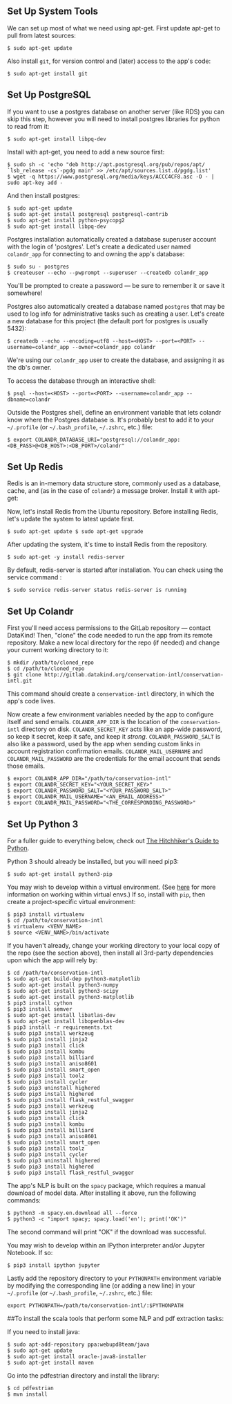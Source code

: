 ## Set Up System Tools

We can set up most of what we need using apt-get. First update apt-get to pull from latest sources:

```
$ sudo apt-get update
```

Also install `git`, for version control and (later) access to the app's code:

```
$ sudo apt-get install git
```


## Set Up PostgreSQL

If you want to use a postgres database on another server (like RDS) you can skip this step, however you will need to install 
postgres libraries for python to read from it:

```
$ sudo apt-get install libpq-dev
```

Install with apt-get, you need to add a new source first:

```
$ sudo sh -c 'echo "deb http://apt.postgresql.org/pub/repos/apt/ `lsb_release -cs`-pgdg main" >> /etc/apt/sources.list.d/pgdg.list'
$ wget -q https://www.postgresql.org/media/keys/ACCC4CF8.asc -O - | sudo apt-key add -
```

And then install postgres:

```
$ sudo apt-get update
$ sudo apt-get install postgresql postgresql-contrib
$ sudo apt-get install python-psycopg2
$ sudo apt-get install libpq-dev
```

Postgres installation automatically created a database superuser account with the login of 'postgres'. Let's create a dedicated user named `colandr_app` for connecting to and owning the app's database:

```
$ sudo su - postgres
$ createuser --echo --pwprompt --superuser --createdb colandr_app
```

You'll be prompted to create a password — be sure to remember it or save it somewhere!

Postgres also automatically created a database named `postgres` that may be used to log info for administrative tasks such as creating a user. Let's create a new database for this project (the default port for postgres is usually 5432):

```
$ createdb --echo --encoding=utf8 --host=<HOST> --port=<PORT> --username=colandr_app --owner=colandr_app colandr 
```

We're using our `colandr_app` user to create the database, and assigning it as the db's owner.

To access the database through an interactive shell:

```
$ psql --host=<HOST> --port=<PORT> --username=colandr_app --dbname=colandr
```

Outside the Postgres shell, define an environment variable that lets colandr know where the Postgres database is. It's probably best to add it to your `~/.profile` (or `~/.bash_profile`, `~/.zshrc`, etc.) file:

```
$ export COLANDR_DATABASE_URI="postgresql://colandr_app:<DB_PASS>@<DB_HOST>:<DB_PORT>/colandr"
```


## Set Up Redis

Redis is an in-memory data structure store, commonly used as a database, cache, and (as in the case of `colandr`) a message broker. Install it with apt-get:

Now, let's install Redis from the Ubuntu repository. Before installing Redis, let's update the system to latest update first.

```
$ sudo apt-get update $ sudo apt-get upgrade
```

After updating the system, it's time to install Redis from the repository.

```
$ sudo apt-get -y install redis-server
``` 
By default, redis-server is started after installation. You can check using the service command :

```
$ sudo service redis-server status redis-server is running
```

## Set Up Colandr

First you'll need access permissions to the GitLab repository — contact DataKind! Then, "clone" the code needed to run the app from its remote repository. Make a new local directory for the repo (if needed) and change your current working directory to it:

```
$ mkdir /path/to/cloned_repo
$ cd /path/to/cloned_repo
$ git clone http://gitlab.datakind.org/conservation-intl/conservation-intl.git
```

This command should create a `conservation-intl` directory, in which the app's code lives.

Now create a few environment variables needed by the app to configure itself and send emails. `COLANDR_APP_DIR` is the location of the `conservation-intl` directory on disk. `COLANDR_SECRET_KEY` acts like an app-wide password, so keep it secret, keep it safe, and keep it _strong_. `COLANDR_PASSWORD_SALT` is also like a password, used by the app when sending custom links in account registration confirmation emails. `COLANDR_MAIL_USERNAME` and `COLANDR_MAIL_PASSWORD` are the credentials for the email account that sends those emails.

```
$ export COLANDR_APP_DIR="/path/to/conservation-intl"
$ export COLANDR_SECRET_KEY="<YOUR_SECRET_KEY>"
$ export COLANDR_PASSWORD_SALT="<YOUR_PASSWORD_SALT>"
$ export COLANDR_MAIL_USERNAME="<AN_EMAIL_ADDRESS>"
$ export COLANDR_MAIL_PASSWORD="<THE_CORRESPONDING_PASSWORD>"
```


## Set Up Python 3

For a fuller guide to everything below, check out [The Hitchhiker's Guide to Python](http://docs.python-guide.org/en/latest/).

Python 3 should already be installed, but you will need pip3:

```
$ sudo apt-get install python3-pip
```

You may wish to develop within a virtual environment. (See [here](http://docs.python-guide.org/en/latest/dev/virtualenvs/?highlight=virtualenv) for more information on working within virtual envs.) If so, install with `pip`, then create a project-specific virtual environment:

```
$ pip3 install virtualenv
$ cd /path/to/conservation-intl
$ virtualenv <VENV_NAME>
$ source <VENV_NAME>/bin/activate
```

If you haven't already, change your working directory to your local copy of the repo (see the section above), then install all 3rd-party dependencies upon which the app will rely by:

```
$ cd /path/to/conservation-intl
$ sudo apt-get build-dep python3-matplotlib
$ sudo apt-get install python3-numpy
$ sudo apt-get install python3-scipy
$ sudo apt-get install python3-matplotlib
$ pip3 install cython
$ pip3 install semver
$ sudo apt-get install libatlas-dev
$ sudo apt-get install libopenblas-dev
$ pip3 install -r requirements.txt
$ sudo pip3 install werkzeug
$ sudo pip3 install jinja2
$ sudo pip3 install click
$ sudo pip3 install kombu
$ sudo pip3 install billiard
$ sudo pip3 install aniso8601
$ sudo pip3 install smart_open
$ sudo pip3 install toolz
$ sudo pip3 install cycler
$ sudo pip3 uninstall highered
$ sudo pip3 install highered
$ sudo pip3 install flask_restful_swagger
$ sudo pip3 install werkzeug
$ sudo pip3 install jinja2
$ sudo pip3 install click
$ sudo pip3 install kombu
$ sudo pip3 install billiard
$ sudo pip3 install aniso8601
$ sudo pip3 install smart_open
$ sudo pip3 install toolz
$ sudo pip3 install cycler
$ sudo pip3 uninstall highered
$ sudo pip3 install highered
$ sudo pip3 install flask_restful_swagger
```

The app's NLP is built on the `spacy` package, which requires a manual download of model data. After installing it above, run the following commands:

```
$ python3 -m spacy.en.download all --force
$ python3 -c "import spacy; spacy.load('en'); print('OK')"
```

The second command will print "OK" if the download was successful.

You may wish to develop within an IPython interpreter and/or Jupyter Notebook. If so:

```
$ pip3 install ipython jupyter
```

Lastly add the repository directory to your `PYTHONPATH` environment variable by modifying the corresponding line (or adding a new line) in your `~/.profile` (or `~/.bash_profile`, `~/.zshrc`, etc.) file:

```
export PYTHONPATH=/path/to/conservation-intl/:$PYTHONPATH
```

##To install the scala tools that perform some NLP and pdf extraction tasks:

If you need to install java:

```
$ sudo apt-add-repository ppa:webupd8team/java
$ sudo apt-get update
$ sudo apt-get install oracle-java8-installer
$ sudo apt-get install maven
```

Go into the pdfestrian directory and install the library:
```
$ cd pdfestrian
$ mvn install
```